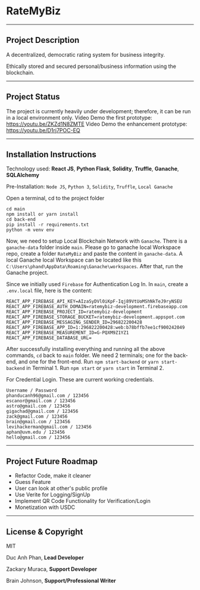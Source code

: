 # RateMyBiz
---
## Project Description
A decentralized, democratic rating system for business integrity.

Ethically stored and secured personal/business information using the blockchain.

---
## Project Status
The project is currently heavily under development; therefore, it can be run in a local environment only.
Video Demo the first prototype: https://youtu.be/ZKZd1N8ZMTE
Video Demo the enhancement prototype: https://youtu.be/D1rj7POC-EQ

---
## Installation Instructions
Technology used: **React JS**, **Python Flask**, **Solidity**, **Truffle**, **Ganache**, **SQLAlchemy**

Pre-Installation: `Node JS`, `Python 3`, `Solidity`, `Truffle`, `Local Ganache`

Open a terminal, cd to the project folder

```
cd main
npm install or yarn install
cd back-end
pip install -r requirements.txt
python -m venv env
```

Now, we need to setup Local Blockchain Network with `Ganache`. There is a `ganache-data` folder inside `main`. Please go to ganache local Workspace repo, create a folder `RateMyBiz` and paste the content in `ganache-data`. A local Ganache local Workspace can be located like this `C:\Users\phand\AppData\Roaming\Ganache\workspaces`. After that, run the Ganache project.

Since we initially used `Firebase` for Authentication Log In. In `main`, create a `.env.local` file, here is the content:

```
REACT_APP_FIREBASE_API_KEY=AIzaSyDVl0iKpF-Iqj89VtUoMShNkTeJ9ryNSEU
REACT_APP_FIREBASE_AUTH_DOMAIN=ratemybiz-development.firebaseapp.com
REACT_APP_FIREBASE_PROJECT_ID=ratemybiz-development
REACT_APP_FIREBASE_STORAGE_BUCKET=ratemybiz-development.appspot.com
REACT_APP_FIREBASE_MESSAGING_SENDER_ID=296822200428
REACT_APP_FIREBASE_APP_ID=1:296822200428:web:b78bffb7ee1cf900242049
REACT_APP_FIREBASE_MEASUREMENT_ID=G-PQXM9Z1YZ1
REACT_APP_FIREBASE_DATABASE_URL=
```

After successfully installing everything and running all the above commands, `cd` back to `main` folder. We need 2 terminals; one for the back-end, and one for the front-end. Run `npm start-backend` or `yarn start-backend` in Terminal 1. Run `npm start` or `yarn start` in Terminal 2.

For Credential Login. These are current working credentials.

```
Username / Password
phanducanh96@gmail.com / 123456
escanor@gmail.com / 123456
astro@gmail.com / 123456
gigachad@gmail.com / 123456
zack@gmail.com / 123456
brain@gmail.com / 123456
levihackerman@gmail.com / 123456
aphan@uvm.edu / 123456
hello@gmail.com / 123456
```

---
## Project Future Roadmap
- Refactor Code, make it cleaner 
- Guess Feature
- User can look at other's public profile
- Use Verite for Logging/SignUp
- Implement QR Code Functionality for Verification/Login
- Monetization with USDC

---
## License & Copyright
MIT

Duc Anh Phan, **Lead Developer**

Zackary Muraca, **Support Developer**

Brain Johnson, **Support/Professional Writer**

